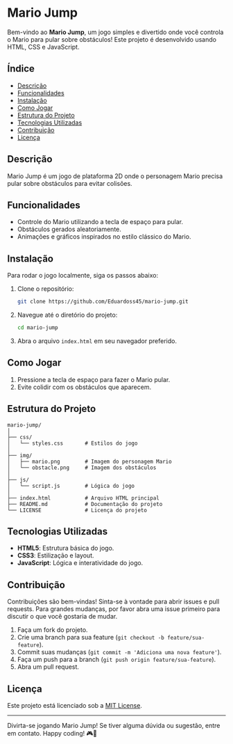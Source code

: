 # Mario Jump

Bem-vindo ao **Mario Jump**, um jogo simples e divertido onde você controla o Mario para pular sobre obstáculos! Este projeto é desenvolvido usando HTML, CSS e JavaScript.

## Índice

- [Descrição](#descrição)
- [Funcionalidades](#funcionalidades)
- [Instalação](#instalação)
- [Como Jogar](#como-jogar)
- [Estrutura do Projeto](#estrutura-do-projeto)
- [Tecnologias Utilizadas](#tecnologias-utilizadas)
- [Contribuição](#contribuição)
- [Licença](#licença)

## Descrição

Mario Jump é um jogo de plataforma 2D onde o personagem Mario precisa pular sobre obstáculos para evitar colisões.

## Funcionalidades

- Controle do Mario utilizando a tecla de espaço para pular.
- Obstáculos gerados aleatoriamente.
- Animações e gráficos inspirados no estilo clássico do Mario.

## Instalação

Para rodar o jogo localmente, siga os passos abaixo:

1. Clone o repositório:
   ```bash
   git clone https://github.com/Eduardoss45/mario-jump.git
   ```
2. Navegue até o diretório do projeto:
   ```bash
   cd mario-jump
   ```
3. Abra o arquivo `index.html` em seu navegador preferido.

## Como Jogar

1. Pressione a tecla de espaço para fazer o Mario pular.
2. Evite colidir com os obstáculos que aparecem.

## Estrutura do Projeto

```
mario-jump/
│
├── css/
│   └── styles.css       # Estilos do jogo
│
├── img/
│   ├── mario.png        # Imagem do personagem Mario
│   └── obstacle.png     # Imagem dos obstáculos
│
├── js/
│   └── script.js        # Lógica do jogo
│
├── index.html           # Arquivo HTML principal
├── README.md            # Documentação do projeto
└── LICENSE              # Licença do projeto
```

## Tecnologias Utilizadas

- **HTML5**: Estrutura básica do jogo.
- **CSS3**: Estilização e layout.
- **JavaScript**: Lógica e interatividade do jogo.

## Contribuição

Contribuições são bem-vindas! Sinta-se à vontade para abrir issues e pull requests. Para grandes mudanças, por favor abra uma issue primeiro para discutir o que você gostaria de mudar.

1. Faça um fork do projeto.
2. Crie uma branch para sua feature (`git checkout -b feature/sua-feature`).
3. Commit suas mudanças (`git commit -m 'Adiciona uma nova feature'`).
4. Faça um push para a branch (`git push origin feature/sua-feature`).
5. Abra um pull request.

## Licença

Este projeto está licenciado sob a [MIT License](LICENSE).

---

Divirta-se jogando Mario Jump! Se tiver alguma dúvida ou sugestão, entre em contato. Happy coding! 🎮🚀
